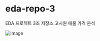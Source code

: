 # eda-repo-3
EDA 프로젝트 3조 저장소.고시원 매물 가격 분석

![image](https://user-images.githubusercontent.com/124943935/218690880-3dae388b-cf50-4f21-a0be-c565450242a6.png)
